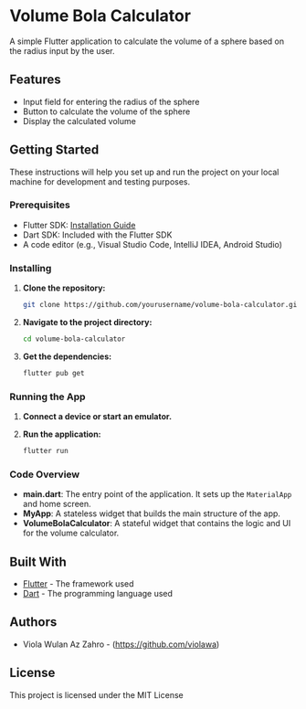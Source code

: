 # Volume Bola Calculator

A simple Flutter application to calculate the volume of a sphere based on the radius input by the user.

## Features

- Input field for entering the radius of the sphere
- Button to calculate the volume of the sphere
- Display the calculated volume

## Getting Started

These instructions will help you set up and run the project on your local machine for development and testing purposes.

### Prerequisites

- Flutter SDK: [Installation Guide](https://flutter.dev/docs/get-started/install)
- Dart SDK: Included with the Flutter SDK
- A code editor (e.g., Visual Studio Code, IntelliJ IDEA, Android Studio)

### Installing

1. **Clone the repository:**

   ```sh
   git clone https://github.com/yourusername/volume-bola-calculator.git
   ```

2. **Navigate to the project directory:**

   ```sh
   cd volume-bola-calculator
   ```

3. **Get the dependencies:**

   ```sh
   flutter pub get
   ```

### Running the App

1. **Connect a device or start an emulator.**

2. **Run the application:**

   ```sh
   flutter run
   ```

### Code Overview

- **main.dart**: The entry point of the application. It sets up the `MaterialApp` and home screen.
- **MyApp**: A stateless widget that builds the main structure of the app.
- **VolumeBolaCalculator**: A stateful widget that contains the logic and UI for the volume calculator.

## Built With

- [Flutter](https://flutter.dev/) - The framework used
- [Dart](https://dart.dev/) - The programming language used

## Authors

- Viola Wulan Az Zahro - (https://github.com/violawa)

## License

This project is licensed under the MIT License 
